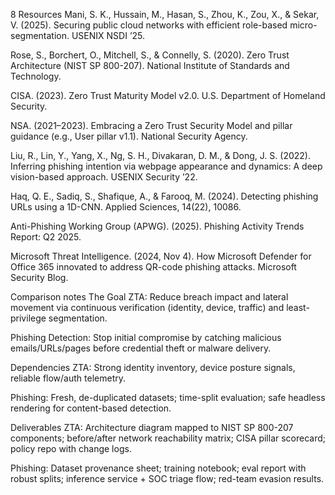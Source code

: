 8 Resources
Mani, S. K., Hussain, M., Hasan, S., Zhou, K., Zou, X., & Sekar, V. (2025). Securing public cloud networks with efficient role-based micro-segmentation. USENIX NSDI ’25.

Rose, S., Borchert, O., Mitchell, S., & Connelly, S. (2020). Zero Trust Architecture (NIST SP 800-207). National Institute of Standards and Technology.

CISA. (2023). Zero Trust Maturity Model v2.0. U.S. Department of Homeland Security.

NSA. (2021–2023). Embracing a Zero Trust Security Model and pillar guidance (e.g., User pillar v1.1). National Security Agency.

Liu, R., Lin, Y., Yang, X., Ng, S. H., Divakaran, D. M., & Dong, J. S. (2022). Inferring phishing intention via webpage appearance and dynamics: A deep vision-based approach. USENIX Security ’22.

Haq, Q. E., Sadiq, S., Shafique, A., & Farooq, M. (2024). Detecting phishing URLs using a 1D-CNN. Applied Sciences, 14(22), 10086.

Anti-Phishing Working Group (APWG). (2025). Phishing Activity Trends Report: Q2 2025.

Microsoft Threat Intelligence. (2024, Nov 4). How Microsoft Defender for Office 365 innovated to address QR-code phishing attacks. Microsoft Security Blog.

Comparison notes
The Goal
ZTA: Reduce breach impact and lateral movement via continuous verification (identity, device, traffic) and least-privilege segmentation.

Phishing Detection: Stop initial compromise by catching malicious emails/URLs/pages before credential theft or malware delivery.

Dependencies
ZTA: Strong identity inventory, device posture signals, reliable flow/auth telemetry.

Phishing: Fresh, de-duplicated datasets; time-split evaluation; safe headless rendering for content-based detection.

Deliverables
ZTA: Architecture diagram mapped to NIST SP 800-207 components; before/after network reachability matrix; CISA pillar scorecard; policy repo with change logs.

Phishing: Dataset provenance sheet; training notebook; eval report with robust splits; inference service + SOC triage flow; red-team evasion results.
